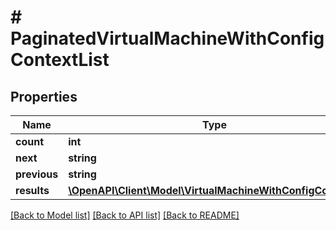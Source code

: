 # # PaginatedVirtualMachineWithConfigContextList

## Properties

Name | Type | Description | Notes
------------ | ------------- | ------------- | -------------
**count** | **int** |  |
**next** | **string** |  | [optional]
**previous** | **string** |  | [optional]
**results** | [**\OpenAPI\Client\Model\VirtualMachineWithConfigContext[]**](VirtualMachineWithConfigContext.md) |  |

[[Back to Model list]](../../README.md#models) [[Back to API list]](../../README.md#endpoints) [[Back to README]](../../README.md)
